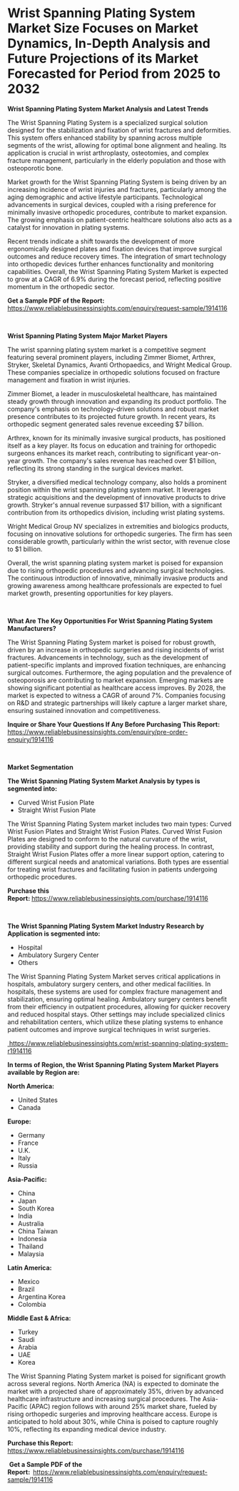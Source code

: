 <p><h1>Wrist Spanning Plating System Market Size Focuses on Market Dynamics, In-Depth Analysis and Future Projections of its Market Forecasted for Period from 2025 to 2032</h1></p><p><strong>Wrist Spanning Plating System Market Analysis and Latest Trends</strong></p>
<p><p>The Wrist Spanning Plating System is a specialized surgical solution designed for the stabilization and fixation of wrist fractures and deformities. This system offers enhanced stability by spanning across multiple segments of the wrist, allowing for optimal bone alignment and healing. Its application is crucial in wrist arthroplasty, osteotomies, and complex fracture management, particularly in the elderly population and those with osteoporotic bone.</p><p>Market growth for the Wrist Spanning Plating System is being driven by an increasing incidence of wrist injuries and fractures, particularly among the aging demographic and active lifestyle participants. Technological advancements in surgical devices, coupled with a rising preference for minimally invasive orthopedic procedures, contribute to market expansion. The growing emphasis on patient-centric healthcare solutions also acts as a catalyst for innovation in plating systems.</p><p>Recent trends indicate a shift towards the development of more ergonomically designed plates and fixation devices that improve surgical outcomes and reduce recovery times. The integration of smart technology into orthopedic devices further enhances functionality and monitoring capabilities. Overall, the Wrist Spanning Plating System Market is expected to grow at a CAGR of 6.9% during the forecast period, reflecting positive momentum in the orthopedic sector.</p></p>
<p><strong>Get a Sample PDF of the Report:&nbsp;</strong> <a href="https://www.reliablebusinessinsights.com/enquiry/request-sample/1914116?utm_campaign=3572&utm_medium=2&utm_source=Github&utm_content=ia&utm_term=16042025&utm_id=wrist-spanning-plating-system">https://www.reliablebusinessinsights.com/enquiry/request-sample/1914116</a></p>
<p>&nbsp;</p>
<p><strong>Wrist Spanning Plating System Major Market Players</strong></p>
<p><p>The wrist spanning plating system market is a competitive segment featuring several prominent players, including Zimmer Biomet, Arthrex, Stryker, Skeletal Dynamics, Avanti Orthopaedics, and Wright Medical Group. These companies specialize in orthopedic solutions focused on fracture management and fixation in wrist injuries.</p><p>Zimmer Biomet, a leader in musculoskeletal healthcare, has maintained steady growth through innovation and expanding its product portfolio. The company's emphasis on technology-driven solutions and robust market presence contributes to its projected future growth. In recent years, its orthopedic segment generated sales revenue exceeding $7 billion.</p><p>Arthrex, known for its minimally invasive surgical products, has positioned itself as a key player. Its focus on education and training for orthopedic surgeons enhances its market reach, contributing to significant year-on-year growth. The company's sales revenue has reached over $1 billion, reflecting its strong standing in the surgical devices market.</p><p>Stryker, a diversified medical technology company, also holds a prominent position within the wrist spanning plating system market. It leverages strategic acquisitions and the development of innovative products to drive growth. Stryker's annual revenue surpassed $17 billion, with a significant contribution from its orthopedics division, including wrist plating systems.</p><p>Wright Medical Group NV specializes in extremities and biologics products, focusing on innovative solutions for orthopedic surgeries. The firm has seen considerable growth, particularly within the wrist sector, with revenue close to $1 billion.</p><p>Overall, the wrist spanning plating system market is poised for expansion due to rising orthopedic procedures and advancing surgical technologies. The continuous introduction of innovative, minimally invasive products and growing awareness among healthcare professionals are expected to fuel market growth, presenting opportunities for key players.</p></p>
<p>&nbsp;</p>
<p><strong>What Are The Key Opportunities For Wrist Spanning Plating System Manufacturers?</strong></p>
<p><p>The Wrist Spanning Plating System market is poised for robust growth, driven by an increase in orthopedic surgeries and rising incidents of wrist fractures. Advancements in technology, such as the development of patient-specific implants and improved fixation techniques, are enhancing surgical outcomes. Furthermore, the aging population and the prevalence of osteoporosis are contributing to market expansion. Emerging markets are showing significant potential as healthcare access improves. By 2028, the market is expected to witness a CAGR of around 7%. Companies focusing on R&D and strategic partnerships will likely capture a larger market share, ensuring sustained innovation and competitiveness.</p></p>
<p><strong>Inquire or Share Your Questions If Any Before Purchasing This Report:</strong> <a href="https://www.reliablebusinessinsights.com/enquiry/pre-order-enquiry/1914116?utm_campaign=3572&utm_medium=2&utm_source=Github&utm_content=ia&utm_term=16042025&utm_id=wrist-spanning-plating-system">https://www.reliablebusinessinsights.com/enquiry/pre-order-enquiry/1914116</a></p>
<p>&nbsp;</p>
<p><strong>Market Segmentation</strong></p>
<p><strong>The Wrist Spanning Plating System Market Analysis by types is segmented into:</strong></p>
<p><ul><li>Curved Wrist Fusion Plate</li><li>Straight Wrist Fusion Plate</li></ul></p>
<p><p>The Wrist Spanning Plating System market includes two main types: Curved Wrist Fusion Plates and Straight Wrist Fusion Plates. Curved Wrist Fusion Plates are designed to conform to the natural curvature of the wrist, providing stability and support during the healing process. In contrast, Straight Wrist Fusion Plates offer a more linear support option, catering to different surgical needs and anatomical variations. Both types are essential for treating wrist fractures and facilitating fusion in patients undergoing orthopedic procedures.</p></p>
<p><strong>Purchase this Report:&nbsp;</strong><a href="https://www.reliablebusinessinsights.com/purchase/1914116?utm_campaign=3572&utm_medium=2&utm_source=Github&utm_content=ia&utm_term=16042025&utm_id=wrist-spanning-plating-system">https://www.reliablebusinessinsights.com/purchase/1914116</a></p>
<p>&nbsp;</p>
<p><strong>The Wrist Spanning Plating System Market Industry Research by Application is segmented into:</strong></p>
<p><ul><li>Hospital</li><li>Ambulatory Surgery Center</li><li>Others</li></ul></p>
<p><p>The Wrist Spanning Plating System Market serves critical applications in hospitals, ambulatory surgery centers, and other medical facilities. In hospitals, these systems are used for complex fracture management and stabilization, ensuring optimal healing. Ambulatory surgery centers benefit from their efficiency in outpatient procedures, allowing for quicker recovery and reduced hospital stays. Other settings may include specialized clinics and rehabilitation centers, which utilize these plating systems to enhance patient outcomes and improve surgical techniques in wrist surgeries.</p></p>
<p><a href="https://www.reliablebusinessinsights.com/wrist-spanning-plating-system-r1914116?utm_campaign=3572&utm_medium=2&utm_source=Github&utm_content=ia&utm_term=16042025&utm_id=wrist-spanning-plating-system">&nbsp;https://www.reliablebusinessinsights.com/wrist-spanning-plating-system-r1914116</a></p>
<p><strong>In terms of Region, the Wrist Spanning Plating System Market Players available by Region are:</strong></p>
<p>
    <p> <strong> North America: </strong>
        <ul>
            <li>United States</li>
            <li>Canada</li>
        </ul>
        </p> 
    <p> <strong> Europe: </strong>
        <ul>
            <li>Germany</li>
            <li>France</li>
            <li>U.K.</li>
            <li>Italy</li>
            <li>Russia</li>
        </ul>
        </p> 
    <p> <strong> Asia-Pacific: </strong>
        <ul>
            <li>China</li>
            <li>Japan</li>
            <li>South Korea</li>
            <li>India</li>
            <li>Australia</li>
            <li>China Taiwan</li>
            <li>Indonesia</li>
            <li>Thailand</li>
            <li>Malaysia</li>
        </ul>
        </p> 
    <p> <strong> Latin America: </strong>
        <ul>
            <li>Mexico</li>
            <li>Brazil</li>
            <li>Argentina Korea</li>
            <li>Colombia</li>
        </ul>
        </p> 
    <p> <strong> Middle East & Africa: </strong>
        <ul>
            <li>Turkey</li>
            <li>Saudi</li>
            <li>Arabia</li>
            <li>UAE</li>
            <li>Korea</li>
        </ul>
    </p>
    </p>
<p><p>The Wrist Spanning Plating System market is poised for significant growth across several regions. North America (NA) is expected to dominate the market with a projected share of approximately 35%, driven by advanced healthcare infrastructure and increasing surgical procedures. The Asia-Pacific (APAC) region follows with around 25% market share, fueled by rising orthopedic surgeries and improving healthcare access. Europe is anticipated to hold about 30%, while China is poised to capture roughly 10%, reflecting its expanding medical device industry.</p></p>
<p><strong>Purchase this Report: </strong><a href="https://www.reliablebusinessinsights.com/purchase/1914116?utm_campaign=3572&utm_medium=2&utm_source=Github&utm_content=ia&utm_term=16042025&utm_id=wrist-spanning-plating-system">https://www.reliablebusinessinsights.com/purchase/1914116</a></p>
<p>&nbsp;<strong>Get a Sample PDF of the Report:&nbsp;&nbsp;</strong><a href="https://www.reliablebusinessinsights.com/enquiry/request-sample/1914116?utm_campaign=3572&utm_medium=2&utm_source=Github&utm_content=ia&utm_term=16042025&utm_id=wrist-spanning-plating-system">https://www.reliablebusinessinsights.com/enquiry/request-sample/1914116</a></p>
<p><strong></strong></p>
<p><p></p><p></p><p></p></p>